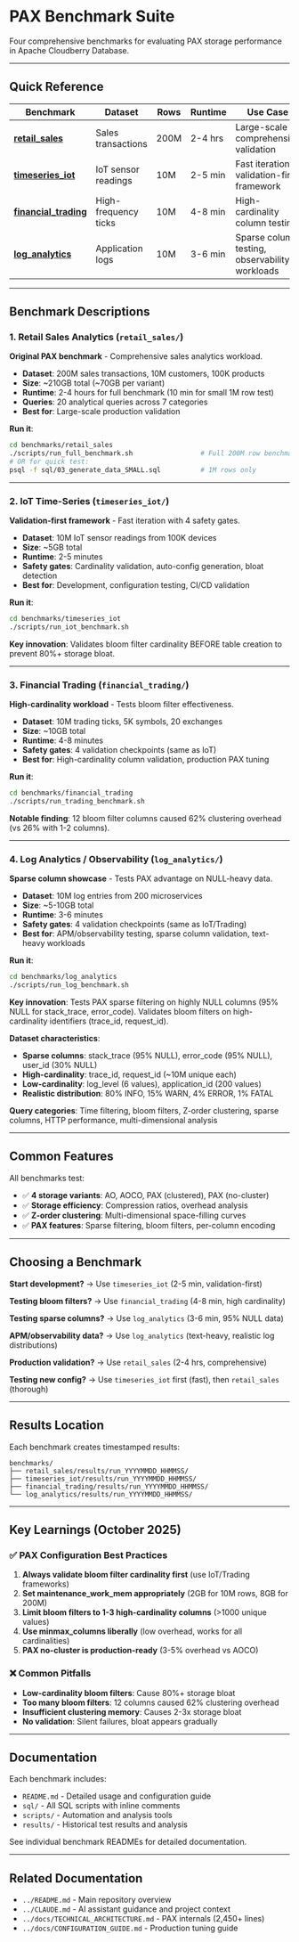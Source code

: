 # PAX Benchmark Suite

Four comprehensive benchmarks for evaluating PAX storage performance in Apache Cloudberry Database.

---

## Quick Reference

| Benchmark | Dataset | Rows | Runtime | Use Case |
|-----------|---------|------|---------|----------|
| **[retail_sales](retail_sales/)** | Sales transactions | 200M | 2-4 hrs | Large-scale comprehensive validation |
| **[timeseries_iot](timeseries_iot/)** | IoT sensor readings | 10M | 2-5 min | Fast iteration, validation-first framework |
| **[financial_trading](financial_trading/)** | High-frequency ticks | 10M | 4-8 min | High-cardinality column testing |
| **[log_analytics](log_analytics/)** | Application logs | 10M | 3-6 min | Sparse column testing, observability workloads |

---

## Benchmark Descriptions

### 1. Retail Sales Analytics (`retail_sales/`)

**Original PAX benchmark** - Comprehensive sales analytics workload.

- **Dataset**: 200M sales transactions, 10M customers, 100K products
- **Size**: ~210GB total (~70GB per variant)
- **Runtime**: 2-4 hours for full benchmark (10 min for small 1M row test)
- **Queries**: 20 analytical queries across 7 categories
- **Best for**: Large-scale production validation

**Run it**:
```bash
cd benchmarks/retail_sales
./scripts/run_full_benchmark.sh                 # Full 200M row benchmark
# OR for quick test:
psql -f sql/03_generate_data_SMALL.sql          # 1M rows only
```

---

### 2. IoT Time-Series (`timeseries_iot/`)

**Validation-first framework** - Fast iteration with 4 safety gates.

- **Dataset**: 10M IoT sensor readings from 100K devices
- **Size**: ~5GB total
- **Runtime**: 2-5 minutes
- **Safety gates**: Cardinality validation, auto-config generation, bloat detection
- **Best for**: Development, configuration testing, CI/CD validation

**Run it**:
```bash
cd benchmarks/timeseries_iot
./scripts/run_iot_benchmark.sh
```

**Key innovation**: Validates bloom filter cardinality BEFORE table creation to prevent 80%+ storage bloat.

---

### 3. Financial Trading (`financial_trading/`)

**High-cardinality workload** - Tests bloom filter effectiveness.

- **Dataset**: 10M trading ticks, 5K symbols, 20 exchanges
- **Size**: ~10GB total
- **Runtime**: 4-8 minutes
- **Safety gates**: 4 validation checkpoints (same as IoT)
- **Best for**: High-cardinality column validation, production PAX tuning

**Run it**:
```bash
cd benchmarks/financial_trading
./scripts/run_trading_benchmark.sh
```

**Notable finding**: 12 bloom filter columns caused 62% clustering overhead (vs 26% with 1-2 columns).

---

### 4. Log Analytics / Observability (`log_analytics/`)

**Sparse column showcase** - Tests PAX advantage on NULL-heavy data.

- **Dataset**: 10M log entries from 200 microservices
- **Size**: ~5-10GB total
- **Runtime**: 3-6 minutes
- **Safety gates**: 4 validation checkpoints (same as IoT/Trading)
- **Best for**: APM/observability testing, sparse column validation, text-heavy workloads

**Run it**:
```bash
cd benchmarks/log_analytics
./scripts/run_log_benchmark.sh
```

**Key innovation**: Tests PAX sparse filtering on highly NULL columns (95% NULL for stack_trace, error_code). Validates bloom filters on high-cardinality identifiers (trace_id, request_id).

**Dataset characteristics**:
- **Sparse columns**: stack_trace (95% NULL), error_code (95% NULL), user_id (30% NULL)
- **High-cardinality**: trace_id, request_id (~10M unique each)
- **Low-cardinality**: log_level (6 values), application_id (200 values)
- **Realistic distribution**: 80% INFO, 15% WARN, 4% ERROR, 1% FATAL

**Query categories**: Time filtering, bloom filters, Z-order clustering, sparse columns, HTTP performance, multi-dimensional analysis

---

## Common Features

All benchmarks test:
- ✅ **4 storage variants**: AO, AOCO, PAX (clustered), PAX (no-cluster)
- ✅ **Storage efficiency**: Compression ratios, overhead analysis
- ✅ **Z-order clustering**: Multi-dimensional space-filling curves
- ✅ **PAX features**: Sparse filtering, bloom filters, per-column encoding

---

## Choosing a Benchmark

**Start development?** → Use `timeseries_iot` (2-5 min, validation-first)

**Testing bloom filters?** → Use `financial_trading` (4-8 min, high cardinality)

**Testing sparse columns?** → Use `log_analytics` (3-6 min, 95% NULL data)

**APM/observability data?** → Use `log_analytics` (text-heavy, realistic log distributions)

**Production validation?** → Use `retail_sales` (2-4 hrs, comprehensive)

**Testing new config?** → Use `timeseries_iot` first (fast), then `retail_sales` (thorough)

---

## Results Location

Each benchmark creates timestamped results:
```
benchmarks/
├── retail_sales/results/run_YYYYMMDD_HHMMSS/
├── timeseries_iot/results/run_YYYYMMDD_HHMMSS/
├── financial_trading/results/run_YYYYMMDD_HHMMSS/
└── log_analytics/results/run_YYYYMMDD_HHMMSS/
```

---

## Key Learnings (October 2025)

### ✅ PAX Configuration Best Practices

1. **Always validate bloom filter cardinality first** (use IoT/Trading frameworks)
2. **Set maintenance_work_mem appropriately** (2GB for 10M rows, 8GB for 200M)
3. **Limit bloom filters to 1-3 high-cardinality columns** (>1000 unique values)
4. **Use minmax_columns liberally** (low overhead, works for all cardinalities)
5. **PAX no-cluster is production-ready** (3-5% overhead vs AOCO)

### ❌ Common Pitfalls

- **Low-cardinality bloom filters**: Cause 80%+ storage bloat
- **Too many bloom filters**: 12 columns caused 62% clustering overhead
- **Insufficient clustering memory**: Causes 2-3x storage bloat
- **No validation**: Silent failures, bloat appears gradually

---

## Documentation

Each benchmark includes:
- `README.md` - Detailed usage and configuration guide
- `sql/` - All SQL scripts with inline comments
- `scripts/` - Automation and analysis tools
- `results/` - Historical test results and analysis

See individual benchmark READMEs for detailed documentation.

---

## Related Documentation

- `../README.md` - Main repository overview
- `../CLAUDE.md` - AI assistant guidance and project context
- `../docs/TECHNICAL_ARCHITECTURE.md` - PAX internals (2,450+ lines)
- `../docs/CONFIGURATION_GUIDE.md` - Production tuning guide
